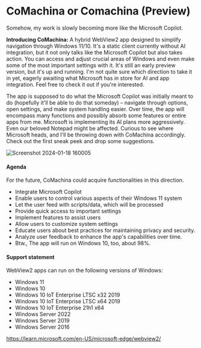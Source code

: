 # CoMachina or Comachina (Preview)

Somehow, my work is slowly becoming more like the Microsoft Copilot. 

**Introducing CoMachina:** 
A hybrid WebView2 app designed to simplify navigation through Windows 11/10. 
It's a static client currently without AI integration, but it not only talks like the Microsoft Copilot but also takes action. You can access and adjust crucial areas of Windows and even make some of the most important settings with it. It's still an early preview version, but it's up and running. I'm not quite sure which direction to take it in yet, eagerly awaiting what Microsoft has in store for AI and app integration. Feel free to check it out if you're interested.  

The app is supposed to do what the Microsoft Copilot was initially meant to do (hopefully it'll be able to do that someday) – navigate through options, open settings, and make system handling easier. Over time, the app will encompass many functions and possibly absorb some features or entire apps from me. Microsoft is implementing its AI plans more aggressively. Even our beloved Notepad might be affected. Curious to see where Microsoft heads, and I'll be throwing down with CoMachina accordingly. Check out the first sneak peek and drop some suggestions.

![Screenshot 2024-01-18 160005](https://github.com/builtbybel/CoMachina/assets/57478606/49af1468-8489-4563-949c-9f293ad35cd9)


#### Agenda
For the future, CoMachina could acquire functionalities in this direction.
- Integrate Microsoft Copilot 
- Enable users to control various aspects of their Windows 11 system
- Let the user feed with scripts/data, which will be processed
- Provide quick access to important settings
- Implement features to assist users 
- Allow users to customize system settings 
- Educate users about best practices for maintaining privacy and security.
- Analyze user feedback to enhance the app's capabilities over time.
- Btw., The app will run on Windows 10, too, about 98%.


#### Support statement
WebView2 apps can run on the following versions of Windows:

- Windows 11
- Windows 10
- Windows 10 IoT Enterprise LTSC x32 2019
- Windows 10 IoT Enterprise LTSC x64 2019
- Windows 10 IoT Enterprise 21h1 x64
- Windows Server 2022
- Windows Server 2019
- Windows Server 2016

https://learn.microsoft.com/en-US/microsoft-edge/webview2/
